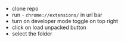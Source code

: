 - clone repo
- run - `chrome://extensions/` in url bar
- turn on developer mode toggle on top right 
- click on load unpacked button
- select the folder 
